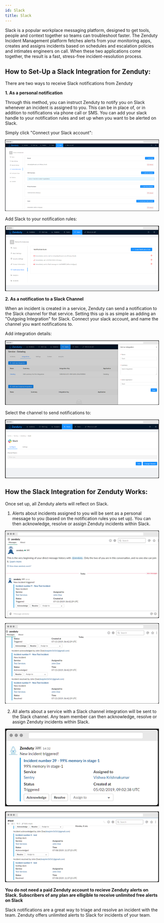```yaml
---
id: Slack
title: Slack
---
```


Slack is a popular workplace messaging platform, designed to get tools, people and context together so teams can troubleshoot faster. The Zenduty Incident Management platform fetches alerts from your monitoring apps, creates and assigns incidents based on schedules and escalation policies and intimates engineers on call. When these two applications come together, the result is a fast, stress-free incident-resolution process.

## How to Set-Up a Slack Integration for Zenduty: 

There are two ways to receive Slack notifications from Zenduty

**1. As a personal notification**

Through this method, you can instruct Zenduty to notify you on Slack whenever an incident is assigned to you. This can be in place of, or in addition to notifications via phone call or SMS.
You can add your slack handle to your notification rules and set up when you want to be alerted on Slack.

Simply click "Connect your Slack account":

![Simply click "Connect your Slack account"](/img/Integrations/Slack/1.png)

Add Slack to your notification rules:

![Add Slack to your notification rules](/img/Integrations/Slack/2.png)

**2. As a notification to a Slack Channel**

When an incident is created in a service, Zenduty can send a notification to the Slack channel for that service.
Setting this up is as simple as adding an "Outgoing Integration" for Slack. Connect your slack account, and name the channel you want notifications to.

Add integration details:

![Add integration details](/img/Integrations/Slack/3.png)

Select the channel to send notifications to:

![Select the channel to send notifications to](/img/Integrations/Slack/4.png)

## How the Slack Integration for Zenduty Works:

Once set up, all Zenduty alerts will reflect on Slack.

1. Alerts about incidents assigned to you will be sent as a personal message to you (based on the notification rules you set up). You can then acknowledge, resolve or assign Zenduty incidents within Slack. 

![](/img/Integrations/Slack/7.png)

![](/img/Integrations/Slack/8.png)

2. All alerts about a service with a Slack channel integration will be sent to the Slack channel. Any team member can then acknowledge, resolve or assign Zenduty incidents within Slack. 

![](/img/Integrations/Slack/5.png)

![](/img/Integrations/Slack/6.png)


**You do not need a paid Zenduty account to recieve Zenduty alerts on Slack. Subscribers of any plan are elligible to receive unlimited free alerts on Slack**


Slack notifications are a great way to triage and resolve an incident with the team. Zenduty offers unlimited alerts to Slack for incidents of your team. 
